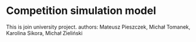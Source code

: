 # Competition simulation model
This is join university project.
authors: Mateusz Pieszczek, Michał Tomanek, Karolina Sikora, Michał Zieliński

